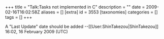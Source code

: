 +++
title = "Talk:Tasks not implemented in C"
description = ""
date = 2009-02-16T16:02:58Z
aliases = []
[extra]
id = 3553
[taxonomies]
categories = []
tags = []
+++

A "Last Update" date should be added --[[User:ShinTakezou|ShinTakezou]] 16:02, 16 February 2009 (UTC)
